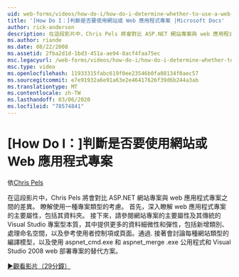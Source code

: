 ```yaml
---
uid: web-forms/videos/how-do-i/how-do-i-determine-whether-to-use-a-web-site-or-a-web-application-project
title: '[How Do I：]判斷是否要使用網站或 Web 應用程式專案 |Microsoft Docs'
author: rick-anderson
description: 在這段影片中，Chris Pels 將會對比 ASP.NET 網站專案與 web 應用程式專案之間的差異。 瞭解使用的考慮
ms.author: riande
ms.date: 08/22/2008
ms.assetid: 2fba2d1d-1bd3-451a-ae94-8acf4faa75ec
msc.legacyurl: /web-forms/videos/how-do-i/how-do-i-determine-whether-to-use-a-web-site-or-a-web-application-project
msc.type: video
ms.openlocfilehash: 11933315fabc619f0ee23546b0fa08134f0aec57
ms.sourcegitcommit: e7e91932a6e91a63e2e46417626f39d6b244a3ab
ms.translationtype: MT
ms.contentlocale: zh-TW
ms.lasthandoff: 03/06/2020
ms.locfileid: "78574841"
---
```

# <a name="how-do-i-determine-whether-to-use-a-web-site-or-a-web-application-project"></a>[How Do I：]判斷是否要使用網站或 Web 應用程式專案

依[Chris Pels](https://twitter.com/chrispels)

在這段影片中，Chris Pels 將會對比 ASP.NET 網站專案與 web 應用程式專案之間的差異。 瞭解使用一種專案類型的考慮。 首先，深入瞭解 web 應用程式專案的主要屬性，包括其資料夾。 接下來，請參閱網站專案的主要屬性及其傳統的 Visual Studio 專案型本質，其中提供更多的資料細微性和彈性，包括新增類別、處理命名空間，以及參考使用者控制項或頁面。通過. 接著會討論每種網站類型的編譯模型，以及使用 aspnet\_cmd.exe 和 aspnet\_merge .exe 公用程式和 Visual Studio 2008 web 部署專案的替代方案。

[&#9654;觀看影片（29分鐘）](https://channel9.msdn.com/Blogs/ASP-NET-Site-Videos/how-do-i-determine-whether-to-use-a-web-site-or-a-web-application-project)
